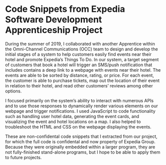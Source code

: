 # Code Snippets from Expedia Software Development Apprenticeship Project

During the summer of 2019, I collaborated with another Apprentice within the Omni-Channel Communications (OCC) team to design and develop the initial stages of a system to help customers easily find events near their hotel and promote Expedia’s Things To Do. In our system, a target segment of customers that book a hotel will trigger an SMS/push notification that includes contains a deep link to a webpage with events near their hotel. The events are able to be sorted by distance, rating, or price. For each event, the customer is able to purchase tickets, map out the location of their event in relation to their hotel, and read other customers’ reviews among other options.

I focused primarily on the system’s ability to interact with numerous APIs and to use those responses to dynamically render various elements on our webpage and trigger notifications. I used JavaScript to code functionality such as handling user hotel data, generating the event cards, and visualizing the event and hotel locations on a map. I also helped to troubleshoot the HTML and CSS on the webpage displaying the events.

These are non-confidental code snippets that I extracted from our project, for which the full code is confidental and now property of Expedia Group. Because they were originally embedded within a larger program, they are not fully-finished stand-alone programs, but I hope to be able to apply them to future projects.
